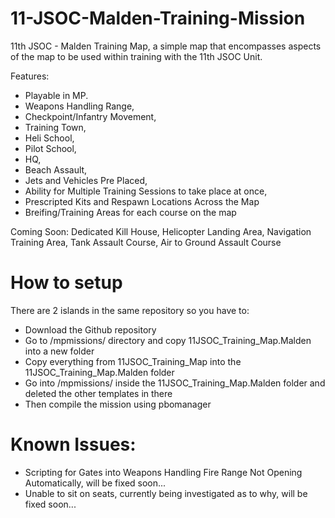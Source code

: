 # 11-JSOC-Malden-Training-Mission
11th JSOC - Malden Training Map, a simple map that encompasses aspects of the map to be used within training with the 11th JSOC Unit.

Features: 

- Playable in MP.
- Weapons Handling Range,
- Checkpoint/Infantry Movement,
- Training Town,
- Heli School,
- Pilot School,
- HQ,
- Beach Assault,
- Jets and Vehicles Pre Placed,
- Ability for Multiple Training Sessions to take place at once,
- Prescripted Kits and Respawn Locations Across the Map
- Breifing/Training Areas for each course on the map

Coming Soon:
Dedicated Kill House, Helicopter Landing Area, Navigation Training Area, Tank Assault Course, Air to Ground Assault Course

# How to setup

There are 2 islands in the same repository so you have to:
- Download the Github repository
- Go to /mpmissions/ directory and copy 11JSOC_Training_Map.Malden into a new folder
- Copy everything from 11JSOC_Training_Map into the 11JSOC_Training_Map.Malden folder
- Go into /mpmissions/ inside the 11JSOC_Training_Map.Malden folder and deleted the other templates in there
- Then compile the mission using pbomanager

# Known Issues:
- Scripting for Gates into Weapons Handling Fire Range Not Opening Automatically, will be fixed soon...
- Unable to sit on seats, currently being investigated as to why, will be fixed soon...
